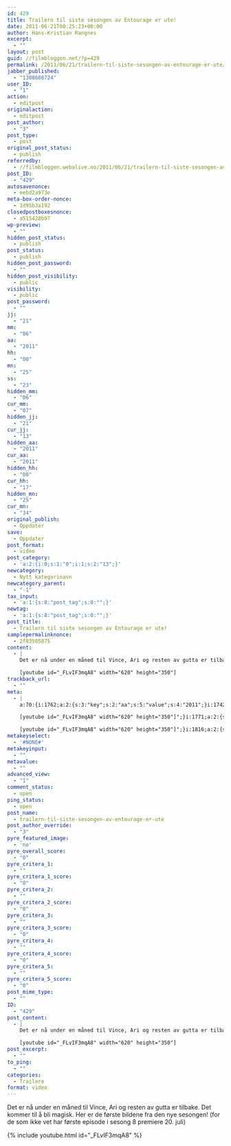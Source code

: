 ```yaml
---
id: 429
title: Trailern til siste sesongen av Entourage er ute!
date: 2011-06-21T00:25:23+00:00
author: Hans-Kristian Rangnes
excerpt:
  - ""
layout: post
guid: //filmbloggen.net/?p=429
permalink: /2011/06/21/trailern-til-siste-sesongen-av-entourage-er-ute/
jabber_published:
  - "1308608724"
user_ID:
  - "1"
action:
  - editpost
originalaction:
  - editpost
post_author:
  - "3"
post_type:
  - post
original_post_status:
  - publish
referredby:
  - //filmbloggen.webalive.no/2011/06/21/trailern-til-siste-sesongen-av-entourage-er-ute/
post_ID:
  - "429"
autosavenonce:
  - eebd2a973e
meta-box-order-nonce:
  - 1d95b3a192
closedpostboxesnonce:
  - a515428b97
wp-preview:
  - ""
hidden_post_status:
  - publish
post_status:
  - publish
hidden_post_password:
  - ""
hidden_post_visibility:
  - public
visibility:
  - public
post_password:
  - ""
jj:
  - "21"
mm:
  - "06"
aa:
  - "2011"
hh:
  - "00"
mn:
  - "25"
ss:
  - "23"
hidden_mm:
  - "06"
cur_mm:
  - "07"
hidden_jj:
  - "21"
cur_jj:
  - "13"
hidden_aa:
  - "2011"
cur_aa:
  - "2011"
hidden_hh:
  - "00"
cur_hh:
  - "17"
hidden_mn:
  - "25"
cur_mn:
  - "34"
original_publish:
  - Oppdater
save:
  - Oppdater
post_format:
  - video
post_category:
  - 'a:2:{i:0;s:1:"0";i:1;s:2:"13";}'
newcategory:
  - Nytt kategorinavn
newcategory_parent:
  - "-1"
tax_input:
  - 'a:1:{s:8:"post_tag";s:0:"";}'
newtag:
  - 'a:1:{s:8:"post_tag";s:0:"";}'
post_title:
  - Trailern til siste sesongen av Entourage er ute!
samplepermalinknonce:
  - 2f83505875
content:
  - |
    Det er nå under en måned til Vince, Ari og resten av gutta er tilbake. Det kommer til å bli magisk. Her er de første bildene fra den nye sesongen! (for de som ikke vet har første episode i sesong 8 premiere 20. juli)

    [youtube id="_FLvIF3mqA8" width="620" height="350"]
trackback_url:
  - ""
meta:
  - |
    a:70:{i:1762;a:2:{s:3:"key";s:2:"aa";s:5:"value";s:4:"2011";}i:1742;a:2:{s:3:"key";s:6:"action";s:5:"value";s:8:"editpost";}i:1796;a:2:{s:3:"key";s:13:"advanced_view";s:5:"value";s:1:"1";}i:1750;a:2:{s:3:"key";s:13:"autosavenonce";s:5:"value";s:10:"eebd2a973e";}i:1752;a:2:{s:3:"key";s:20:"closedpostboxesnonce";s:5:"value";s:10:"a515428b97";}i:1797;a:2:{s:3:"key";s:14:"comment_status";s:5:"value";s:4:"open";}i:1787;a:2:{s:3:"key";s:7:"content";s:5:"value";s:276:"Det er nå under en måned til Vince, Ari og resten av gutta er tilbake. Det kommer til å bli magisk. Her er de første bildene fra den nye sesongen! (for de som ikke vet har første episode i sesong 8 premiere 20. juli)

    [youtube id="_FLvIF3mqA8" width="620" height="350"]";}i:1771;a:2:{s:3:"key";s:6:"cur_aa";s:5:"value";s:4:"2011";}i:1773;a:2:{s:3:"key";s:6:"cur_hh";s:5:"value";s:2:"17";}i:1769;a:2:{s:3:"key";s:6:"cur_jj";s:5:"value";s:2:"13";}i:1767;a:2:{s:3:"key";s:6:"cur_mm";s:5:"value";s:2:"07";}i:1775;a:2:{s:3:"key";s:6:"cur_mn";s:5:"value";s:2:"32";}i:1788;a:2:{s:3:"key";s:7:"excerpt";s:5:"value";s:0:"";}i:1763;a:2:{s:3:"key";s:2:"hh";s:5:"value";s:2:"00";}i:1770;a:2:{s:3:"key";s:9:"hidden_aa";s:5:"value";s:4:"2011";}i:1772;a:2:{s:3:"key";s:9:"hidden_hh";s:5:"value";s:2:"00";}i:1768;a:2:{s:3:"key";s:9:"hidden_jj";s:5:"value";s:2:"21";}i:1766;a:2:{s:3:"key";s:9:"hidden_mm";s:5:"value";s:2:"06";}i:1774;a:2:{s:3:"key";s:9:"hidden_mn";s:5:"value";s:2:"25";}i:1756;a:2:{s:3:"key";s:20:"hidden_post_password";s:5:"value";s:0:"";}i:1754;a:2:{s:3:"key";s:18:"hidden_post_status";s:5:"value";s:7:"publish";}i:1757;a:2:{s:3:"key";s:22:"hidden_post_visibility";s:5:"value";s:6:"public";}i:1814;a:2:{s:3:"key";s:2:"ID";s:5:"value";s:3:"429";}i:623;a:2:{s:3:"key";s:16:"jabber_published";s:5:"value";s:10:"1308608724";}i:1760;a:2:{s:3:"key";s:2:"jj";s:5:"value";s:2:"21";}i:1751;a:2:{s:3:"key";s:20:"meta-box-order-nonce";s:5:"value";s:10:"1d95b3a192";}i:1793;a:2:{s:3:"key";s:12:"metakeyinput";s:5:"value";s:0:"";}i:1792;a:2:{s:3:"key";s:13:"metakeyselect";s:5:"value";s:6:"#NONE#";}i:1794;a:2:{s:3:"key";s:9:"metavalue";s:5:"value";s:0:"";}i:1761;a:2:{s:3:"key";s:2:"mm";s:5:"value";s:2:"06";}i:1764;a:2:{s:3:"key";s:2:"mn";s:5:"value";s:2:"25";}i:1780;a:2:{s:3:"key";s:11:"newcategory";s:5:"value";s:17:"Nytt kategorinavn";}i:1781;a:2:{s:3:"key";s:18:"newcategory_parent";s:5:"value";s:2:"-1";}i:1743;a:2:{s:3:"key";s:14:"originalaction";s:5:"value";s:8:"editpost";}i:1746;a:2:{s:3:"key";s:20:"original_post_status";s:5:"value";s:7:"publish";}i:1776;a:2:{s:3:"key";s:16:"original_publish";s:5:"value";s:8:"Oppdater";}i:1798;a:2:{s:3:"key";s:11:"ping_status";s:5:"value";s:4:"open";}i:1744;a:2:{s:3:"key";s:11:"post_author";s:5:"value";s:1:"3";}i:1800;a:2:{s:3:"key";s:20:"post_author_override";s:5:"value";s:1:"3";}i:1815;a:2:{s:3:"key";s:12:"post_content";s:5:"value";s:276:"Det er nå under en måned til Vince, Ari og resten av gutta er tilbake. Det kommer til å bli magisk. Her er de første bildene fra den nye sesongen! (for de som ikke vet har første episode i sesong 8 premiere 20. juli)

    [youtube id="_FLvIF3mqA8" width="620" height="350"]";}i:1816;a:2:{s:3:"key";s:12:"post_excerpt";s:5:"value";s:0:"";}i:1778;a:2:{s:3:"key";s:11:"post_format";s:5:"value";s:5:"video";}i:1749;a:2:{s:3:"key";s:7:"post_ID";s:5:"value";s:3:"429";}i:1813;a:2:{s:3:"key";s:14:"post_mime_type";s:5:"value";s:0:"";}i:1799;a:2:{s:3:"key";s:9:"post_name";s:5:"value";s:47:"trailern-til-siste-sesongen-av-entourage-er-ute";}i:1759;a:2:{s:3:"key";s:13:"post_password";s:5:"value";s:0:"";}i:1755;a:2:{s:3:"key";s:11:"post_status";s:5:"value";s:7:"publish";}i:1785;a:2:{s:3:"key";s:10:"post_title";s:5:"value";s:48:"Trailern til siste sesongen av Entourage er ute!";}i:1745;a:2:{s:3:"key";s:9:"post_type";s:5:"value";s:4:"post";}i:1803;a:2:{s:3:"key";s:14:"pyre_critera_1";s:5:"value";s:0:"";}i:1804;a:2:{s:3:"key";s:20:"pyre_critera_1_score";s:5:"value";s:1:"0";}i:1805;a:2:{s:3:"key";s:14:"pyre_critera_2";s:5:"value";s:0:"";}i:1806;a:2:{s:3:"key";s:20:"pyre_critera_2_score";s:5:"value";s:1:"0";}i:1807;a:2:{s:3:"key";s:14:"pyre_critera_3";s:5:"value";s:0:"";}i:1808;a:2:{s:3:"key";s:20:"pyre_critera_3_score";s:5:"value";s:1:"0";}i:1809;a:2:{s:3:"key";s:14:"pyre_critera_4";s:5:"value";s:0:"";}i:1810;a:2:{s:3:"key";s:20:"pyre_critera_4_score";s:5:"value";s:1:"0";}i:1811;a:2:{s:3:"key";s:14:"pyre_critera_5";s:5:"value";s:0:"";}i:1812;a:2:{s:3:"key";s:20:"pyre_critera_5_score";s:5:"value";s:1:"0";}i:1801;a:2:{s:3:"key";s:19:"pyre_featured_image";s:5:"value";s:2:"no";}i:1802;a:2:{s:3:"key";s:18:"pyre_overall_score";s:5:"value";s:1:"0";}i:1747;a:2:{s:3:"key";s:10:"referredby";s:5:"value";s:48:"//filmbloggen.webalive.no/wp-admin/edit.php";}i:1786;a:2:{s:3:"key";s:20:"samplepermalinknonce";s:5:"value";s:10:"2f83505875";}i:1777;a:2:{s:3:"key";s:4:"save";s:5:"value";s:8:"Oppdater";}i:1765;a:2:{s:3:"key";s:2:"ss";s:5:"value";s:2:"23";}i:1817;a:2:{s:3:"key";s:7:"to_ping";s:5:"value";s:0:"";}i:1789;a:2:{s:3:"key";s:13:"trackback_url";s:5:"value";s:0:"";}i:1741;a:2:{s:3:"key";s:7:"user_ID";s:5:"value";s:1:"1";}i:1758;a:2:{s:3:"key";s:10:"visibility";s:5:"value";s:6:"public";}i:1753;a:2:{s:3:"key";s:10:"wp-preview";s:5:"value";s:0:"";}}
metakeyselect:
  - '#NONE#'
metakeyinput:
  - ""
metavalue:
  - ""
advanced_view:
  - "1"
comment_status:
  - open
ping_status:
  - open
post_name:
  - trailern-til-siste-sesongen-av-entourage-er-ute
post_author_override:
  - "3"
pyre_featured_image:
  - 'no'
pyre_overall_score:
  - "0"
pyre_critera_1:
  - ""
pyre_critera_1_score:
  - "0"
pyre_critera_2:
  - ""
pyre_critera_2_score:
  - "0"
pyre_critera_3:
  - ""
pyre_critera_3_score:
  - "0"
pyre_critera_4:
  - ""
pyre_critera_4_score:
  - "0"
pyre_critera_5:
  - ""
pyre_critera_5_score:
  - "0"
post_mime_type:
  - ""
ID:
  - "429"
post_content:
  - |
    Det er nå under en måned til Vince, Ari og resten av gutta er tilbake. Det kommer til å bli magisk. Her er de første bildene fra den nye sesongen! (for de som ikke vet har første episode i sesong 8 premiere 20. juli)

    [youtube id="_FLvIF3mqA8" width="620" height="350"]
post_excerpt:
  - ""
to_ping:
  - ""
categories:
  - Trailere
format: video
---
```

Det er nå under en måned til Vince, Ari og resten av gutta er tilbake. Det kommer til å bli magisk. Her er de første bildene fra den nye sesongen! (for de som ikke vet har første episode i sesong 8 premiere 20. juli)

{% include youtube.html id="_FLvIF3mqA8" %}
